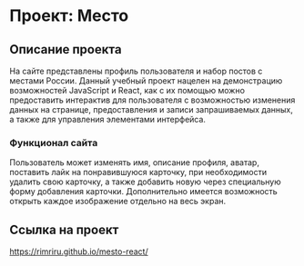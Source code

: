 # Проект: Место

## Описание проекта

На сайте представлены профиль пользователя и набор постов с местами России. Данный учебный проект нацелен на демонстрацию возможностей JavaScript и React, как с их помощью можно предоставить интерактив для пользователя с возможностью изменения данных на странице, предоставления и записи запрашиваемых данных, а также для управления элементами интерфейса.

### Функционал сайта

Пользователь может изменять имя, описание профиля, аватар, поставить лайк на понравившуюся карточку, при необходимости удалить свою карточку, а также добавить новую через специальную форму добавления карточки. Дополнительно имеется возможность открыть каждое изображение отдельно на весь экран.

## Ccылка на проект

https://rimriru.github.io/mesto-react/